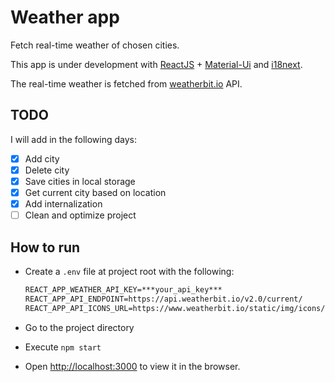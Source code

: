 # Weather app

Fetch real-time weather of chosen cities.

This app is under development with [ReactJS](https://reactjs.org/) + [Material-Ui](https://material-ui.com/) and [i18next](https://react.i18next.com/).

The real-time weather is fetched from [weatherbit.io](https://weatherbit.io) API.

## TODO

I will add in the following days:

- [x] Add city
- [x] Delete city
- [x] Save cities in local storage
- [x] Get current city based on location
- [x] Add internalization
- [ ] Clean and optimize project

## How to run

- Create a `.env` file at project root with the following:

  ```txt
  REACT_APP_WEATHER_API_KEY=***your_api_key***
  REACT_APP_API_ENDPOINT=https://api.weatherbit.io/v2.0/current/
  REACT_APP_API_ICONS_URL=https://www.weatherbit.io/static/img/icons/
  ```

- Go to the project directory
- Execute `npm start`
- Open <http://localhost:3000> to view it in the browser.
